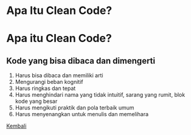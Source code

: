 # Apa Itu Clean Code?


# Apa itu Clean Code?
## Kode yang bisa dibaca dan dimengerti

1. Harus bisa dibaca dan memiliki arti
2. Mengurangi beban kognitif 
3. Harus ringkas dan tepat
4. Harus menghindari nama yang tidak intuitif, sarang yang rumit, blok kode yang besar
5. Harus mengikuti praktik dan pola terbaik umum
6. Harus menyenangkan untuk menulis dan memelihara




[Kembali](/tutorials/clean-code/)


